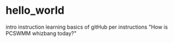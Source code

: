 # hello_world
intro instruction
learning basics of gitHub per instructions
"How is PCSWMM whizbang today?"
